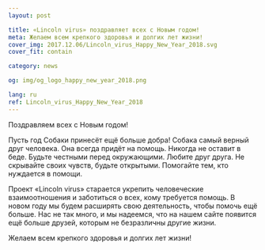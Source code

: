 ```yaml
---
layout: post

title: «Lincoln virus» поздравляет всех с Новым годом!
meta: Желаем всем крепкого здоровья и долгих лет жизни!
cover_img: 2017.12.06/Lincoln_virus_Happy_New_Year_2018.svg
cover_fit: contain

category: news

og: img/og_logo_happy_new_year_2018.png

lang: ru
ref: Lincoln_virus_Happy_New_Year_2018
---
```


Поздравляем всех с Новым годом!

Пусть год Собаки принесёт ещё больше добра!
Собака самый верный друг человека.
Она всегда придёт на помощь.
Никогда не оставит в беде.
Будьте честными перед окружающими.
Любите друг друга.
Не скрывайте своих чувств, будьте открытыми.
Помогайте тем, кто нуждается в помощи.

Проект «Lincoln virus» старается укрепить человеческие взаимоотношения и заботиться о всех, кому требуется помощь.
В новом году мы будем расширять свою деятельность, чтобы помочь ещё больше.
Нас не так много, и мы надеемся, что на нашем сайте появится ещё больше друзей, которым не безразличны другие жизни.

Желаем всем крепкого здоровья и долгих лет жизни!

